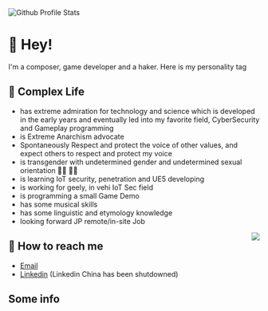 <img alt="Github Profile Stats" src="https://github-readme-stats-rouge-ten-78.vercel.app/api?username=ksroido">

# 👋 Hey!

I'm a composer, game developer and a haker. Here is my personality tag



## 💬 Complex Life

<!-- * has a black childhood depicted in 300,000 words, may hit the bottom line then go crazy by incident, if this happens, please forgive me, I'm very sorry about that. -->
* has extreme admiration for technology and science which is developed in the early years and eventually led into my favorite field, CyberSecurity and Gameplay programming
* is Extreme Anarchism advocate
* Spontaneously Respect and protect the voice of other values, and expect others to respect and protect my voice
* is transgender with undetermined gender and undetermined sexual orientation 🏳️‍⚧️ 🏳️‍🌈
* is learning IoT security, penetration and UE5 developing
* is working for geely, in vehi IoT Sec field
* is programming a small Game Demo
* has some musical skills
* has some linguistic and etymology knowledge
* looking forward JP remote/in-site Job

<img align="right" src="https://github-readme-stats.vercel.app/api/top-langs/?username=KSroido&layout=compact&bg_color=000000&text_color=ffffff"/>

## 📮 How to reach me

-  [Email](mailto:ksroido@linux.com)
-  [Linkedin](https://www.linkedin.com/in/jinglong-xie-33b747236/) (Linkedin China has been shutdowned) 

## Some info

<!-- ![Visited By](https://count.getloli.com/get/@Valkierja?theme=gelbooru) -->
